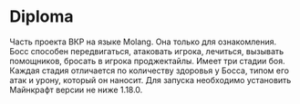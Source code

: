 # Diploma
Часть проекта ВКР на языке Molang. Она только для ознакомления. Босс способен передвигаться, атаковать игрока, лечиться, вызывать помощников, бросать в игрока проджектайлы. Имеет три стадии боя. Каждая стадия отличается по количеству здоровья у Босса, типом его атак и урону, который он наносит. Для запуска необходимо установить Майнкрафт версии не ниже 1.18.0.

